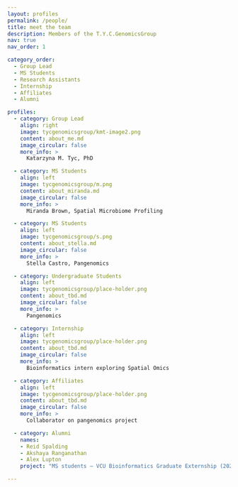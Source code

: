 ```yaml
---
layout: profiles
permalink: /people/
title: meet the team
description: Members of the T.Y.C.GenomicsGroup
nav: true
nav_order: 1

category_order:
  - Group Lead
  - MS Students
  - Research Assistants
  - Internship
  - Affiliates
  - Alumni

profiles:
  - category: Group Lead
    align: right
    image: tycgenomicsgroup/kmt-image2.png
    content: about_me.md
    image_circular: false
    more_info: >
      Katarzyna M. Tyc, PhD

  - category: MS Students
    align: left
    image: tycgenomicsgroup/m.png
    content: about_miranda.md
    image_circular: false
    more_info: >
      Miranda Brown, Spatial Microbiome Profiling

  - category: MS Students
    align: left
    image: tycgenomicsgroup/s.png
    content: about_stella.md
    image_circular: false
    more_info: >
      Stella Castro, Pangenomics

  - category: Undergraduate Students
    align: left
    image: tycgenomicsgroup/place-holder.png
    content: about_tbd.md
    image_circular: false
    more_info: >
      Pangenomics

  - category: Internship
    align: left
    image: tycgenomicsgroup/place-holder.png
    content: about_tbd.md
    image_circular: false
    more_info: >
      Bioinformatics intern exploring Spatial Omics

  - category: Affiliates
    align: left
    image: tycgenomicsgroup/place-holder.png
    content: about_tbd.md
    image_circular: false
    more_info: >
      Collaborator on pangenomics project

  - category: Alumni
    names:
    - Reid Spalding
    - Akshaya Ranganathan
    - Alex Lupton
    project: "MS students – VCU Bioinformatics Graduate Externship (2023). Project: NGS Pipeline for *S. sanguinis* Mutant Screening."

---
```

